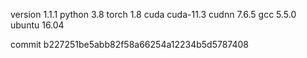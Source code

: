 version 1.1.1
python 3.8
torch 1.8
cuda cuda-11.3
cudnn 7.6.5
gcc 5.5.0
ubuntu 16.04

commit b227251be5abb82f58a66254a12234b5d5787408